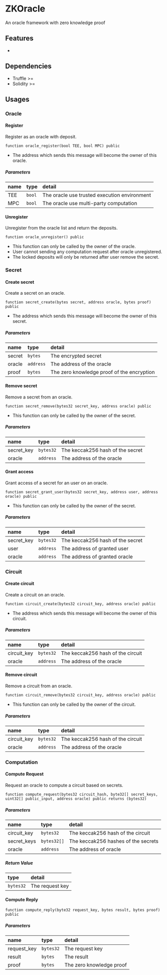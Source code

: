 # ZKOracle
An oracle framework with zero knowledge proof

## Features

* 

## Dependencies

* Truffle >=
* Solidity >=

## Usages

### Oracle

#### Register
Register as an oracle with deposit.

`function oracle_register(bool TEE, bool MPC) public`

* The address which sends this message will become the owner of this oracle.

##### Parameters

| name | type | detail |
| :-- | :-- | :-- |
| TEE | `bool` | The oracle use trusted execution environment |
| MPC | `bool` | The oracle use multi-party computation |

#### Unregister
Unregister from the oracle list and return the deposits.

`function oracle_unregister() public`

* This function can only be called by the owner of the oracle.
* User cannot sending any computation request after oracle unregistered.
* The locked deposits will only be returned after user remove the secret.

### Secret

#### Create secret
Create a secret on an oracle.

`function secret_create(bytes secret, address oracle, bytes proof) public`

* The address which sends this message will become the owner of this secret.

##### Parameters

| name | type | detail |
| :-- | :-- | :-- |
| secret | `bytes` | The encrypted secret |
| oracle | `address` | The address of the oracle |
| proof | `bytes` | The zero knowledge proof of the encryption |

#### Remove secret
Remove a secret from an oracle.

`function secret_remove(bytes32 secret_key, address oracle) public`

* This function can only be called by the owner of the secret.

##### Parameters

| name | type | detail |
| :-- | :-- | :-- |
| secret_key | `bytes32` | The keccak256 hash of the secret |
| oracle | `address` | The address of the oracle |

#### Grant access
Grant access of a secret for an user on an oracle.

`function secret_grant_user(bytes32 secret_key, address user, address oracle) public`

* This function can only be called by the owner of the secret.

##### Parameters

| name | type | detail |
| :-- | :-- | :-- |
| secret_key | `bytes32` | The keccak256 hash of the secret |
| user | `address` | The address of granted user |
| oracle | `address` | The address of granted oracle |

### Circuit

#### Create circuit
Create a circuit on an oracle.

`function circuit_create(bytes32 circuit_key, address oracle) public`

* The address which sends this message will become the owner of this circuit.

##### Parameters

| name | type | detail |
| :-- | :-- | :-- |
| circuit_key | `bytes32` | The keccak256 hash of the circuit |
| oracle | `address` | The address of the oracle |

#### Remove circuit
Remove a circuit from an oracle.

`function circuit_remove(bytes32 circuit_key, address oracle) public`

* This function can only be called by the owner of the circuit.

##### Parameters

| name | type | detail |
| :-- | :-- | :-- |
| circuit_key | `bytes32` | The keccak256 hash of the circuit |
| oracle | `address` | The address of the oracle |

### Computation

#### Compute Request
Request an oracle to compute a circuit based on secrets.

`function compute_request(bytes32 circuit_hash, byte32[] secret_keys, uint32[] public_input, address oracle) public returns (bytes32)`

##### Parameters

| name | type | detail |
| :-- | :-- | :-- |
| circuit_key | `bytes32` | The keccak256 hash of the circuit |
| secret_keys | `bytes32[]` | The keccak256 hashes of the secrets |
| oracle | `address` | The address of oracle |

##### Return Value

| type | detail |
| :-- | :-- |
| `bytes32` | The request key |

#### Compute Reply

`function compute_reply(byte32 request_key, bytes result, bytes proof) public`

##### Parameters

| name | type | detail |
| :-- | :-- | :-- |
| request_key | `bytes32` | The request key |
| result | `bytes` | The result |
| proof | `bytes` | The zero knowledge proof |

<!--
### Return values

| name | detail |
| :-- | :-- |
| SUCCESS | The operation successfully |
| EACCESS |  |

##### Return Value

| type | detail |
| :-- | :-- |
| `uint8` | Success or not |
-->

